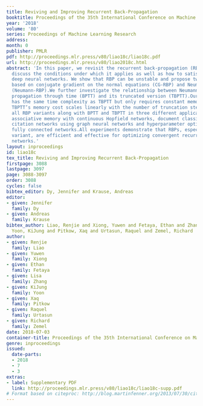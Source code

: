 ```yaml
---
title: Reviving and Improving Recurrent Back-Propagation
booktitle: Proceedings of the 35th International Conference on Machine Learning
year: '2018'
volume: '80'
series: Proceedings of Machine Learning Research
address: 
month: 0
publisher: PMLR
pdf: http://proceedings.mlr.press/v80/liao18c/liao18c.pdf
url: http://proceedings.mlr.press/v80/liao2018c.html
abstract: 'In this paper, we revisit the recurrent back-propagation (RBP) algorithm,
  discuss the conditions under which it applies as well as how to satisfy them in
  deep neural networks. We show that RBP can be unstable and propose two variants
  based on conjugate gradient on the normal equations (CG-RBP) and Neumann series
  (Neumann-RBP).We further investigate the relationship between Neumann-RBP and back
  propagation through time (BPTT) and its truncated version (TBPTT).Our Neumann-RBP
  has the same time complexity as TBPTT but only requires constant memory, whereas
  TBPTT’s memory cost scales linearly with the number of truncation steps.We examine
  all RBP variants along with BPTT and TBPTT in three different application domains:
  associative memory with continuous Hopfield networks, document classification in
  citation networks using graph neural networks and hyperparameter optimization for
  fully connected networks.All experiments demonstrate that RBPs, especially the Neumann-RBP
  variant, are efficient and effective for optimizing convergent recurrent neural
  networks.'
layout: inproceedings
id: liao18c
tex_title: Reviving and Improving Recurrent Back-Propagation
firstpage: 3088
lastpage: 3097
page: 3088-3097
order: 3088
cycles: false
bibtex_editor: Dy, Jennifer and Krause, Andreas
editor:
- given: Jennifer
  family: Dy
- given: Andreas
  family: Krause
bibtex_author: Liao, Renjie and Xiong, Yuwen and Fetaya, Ethan and Zhang, Lisa and
  Yoon, KiJung and Pitkow, Xaq and Urtasun, Raquel and Zemel, Richard
author:
- given: Renjie
  family: Liao
- given: Yuwen
  family: Xiong
- given: Ethan
  family: Fetaya
- given: Lisa
  family: Zhang
- given: KiJung
  family: Yoon
- given: Xaq
  family: Pitkow
- given: Raquel
  family: Urtasun
- given: Richard
  family: Zemel
date: 2018-07-03
container-title: Proceedings of the 35th International Conference on Machine Learning
genre: inproceedings
issued:
  date-parts:
  - 2018
  - 7
  - 3
extras:
- label: Supplementary PDF
  link: http://proceedings.mlr.press/v80/liao18c/liao18c-supp.pdf
# Format based on citeproc: http://blog.martinfenner.org/2013/07/30/citeproc-yaml-for-bibliographies/
---
```

